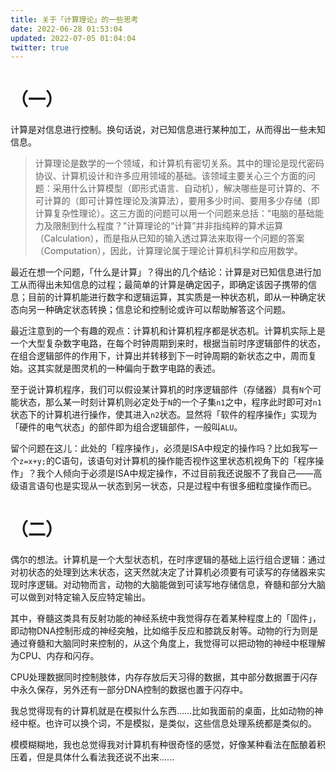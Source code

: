 ```yaml
---
title: 关于「计算理论」的一些思考
date: 2022-06-28 01:53:04
updated: 2022-07-05 01:04:04
twitter: true
---
```


# （一）

计算是对信息进行控制。换句话说，对已知信息进行某种加工，从而得出一些未知信息。

> 计算理论是数学的一个领域，和计算机有密切关系。其中的理论是现代密码协议、计算机设计和许多应用领域的基础。该领域主要关心三个方面的问题：采用什么计算模型（即形式语言、自动机），解决哪些是可计算的、不可计算的（即可计算性理论及演算法），要用多少时间、要用多少存储（即计算复杂性理论）。这三方面的问题可以用一个问题来总括：“电脑的基础能力及限制到什么程度？”计算理论的“计算”并非指纯粹的算术运算（Calculation），而是指从已知的输入透过算法来取得一个问题的答案（Computation），因此，计算理论属于理论计算机科学和应用数学。

最近在想一个问题，「什么是计算」？得出的几个结论：计算是对已知信息进行加工从而得出未知信息的过程；最简单的计算是确定因子，即确定该因子携带的信息；目前的计算机能进行数字和逻辑运算，其实质是一种状态机，即从一种确定状态向另一种确定状态转换；信息论和控制论或许可以帮助解答这个问题。

最近注意到的一个有趣的观点：计算机和计算机程序都是状态机。计算机实际上是一个大型复杂数字电路，在每个时钟周期到来时，根据当前时序逻辑部件的状态，在组合逻辑部件的作用下，计算出并转移到下一时钟周期的新状态之中，周而复始。这其实就是图灵机的一种偏向于数字电路的表述。

至于说计算机程序，我们可以假设某计算机的时序逻辑部件（存储器）具有`N`个可能状态，那么某一时刻计算机则必定处于`N`的一个子集`n1`之中，程序此时即可对`n1`状态下的计算机进行操作，使其进入`n2`状态。显然将「软件的程序操作」实现为「硬件的电气状态」的部件即为组合逻辑部件，一般叫`ALU`。

留个问题在这儿：此处的「程序操作」，必须是ISA中规定的操作吗？比如我写一个`z=x+y;`的C语句，该语句对计算机的操作能否视作这里状态机视角下的「程序操作」？我个人倾向于必须是ISA中规定操作，不过目前我还说服不了我自己——高级语言语句也是实现从一状态到另一状态，只是过程中有很多细粒度操作而已。

# （二）

偶尔的想法。计算机是一个大型状态机，在时序逻辑的基础上运行组合逻辑：通过对初状态的处理到达末状态，这天然就决定了计算机必须要有可读写的存储器来实现时序逻辑。对动物而言，动物的大脑能做到可读写地存储信息，脊髓和部分大脑可以做到对特定输入反应特定输出。

其中，脊髓这类具有反射功能的神经系统中我觉得存在着某种程度上的「固件」，即动物DNA控制形成的神经突触，比如缩手反应和膝跳反射等。动物的行为则是通过脊髓和大脑同时来控制的，从这个角度上，我觉得可以把动物的神经中枢理解为CPU、内存和闪存。

CPU处理数据同时控制肢体，内存存放后天习得的数据，其中部分数据置于闪存中永久保存，另外还有一部分DNA控制的数据也置于闪存中。

我总觉得现有的计算机就是在模拟什么东西......比如我面前的桌面，比如动物的神经中枢。也许可以换个词，不是模拟，是类似，这些信息处理系统都是类似的。

模模糊糊地，我也总觉得我对计算机有种很奇怪的感觉，好像某种看法在酝酿着积压着，但是具体什么看法我还说不出来......